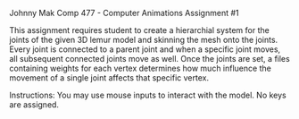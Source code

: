 Johnny Mak
Comp 477 - Computer Animations
Assignment #1

This assignment requires student to create a hierarchial system for the joints of the given 3D lemur model and skinning the mesh onto the joints.
Every joint is connected to a parent joint and when a specific joint moves, all subsequent connected joints move as well.
Once the joints are set, a files containing weights for each vertex determines how much influence the movement of a single joint affects that specific vertex.

Instructions: 
You may use mouse inputs to interact with the model. No keys are assigned.
